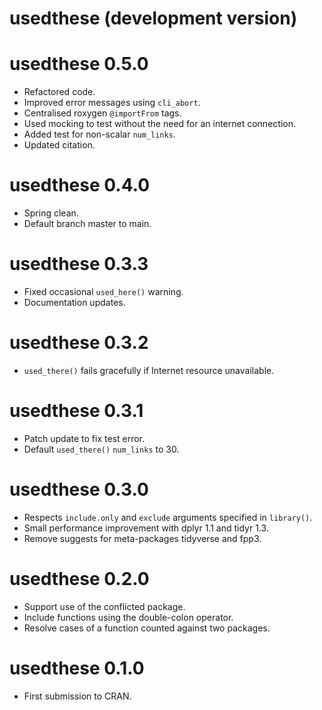 # usedthese (development version)

# usedthese 0.5.0

* Refactored code.
* Improved error messages using `cli_abort`.
* Centralised roxygen `@importFrom` tags.
* Used mocking to test without the need for an internet connection.
* Added test for non-scalar `num_links`.
* Updated citation.

# usedthese 0.4.0

* Spring clean.
* Default branch master to main.

# usedthese 0.3.3

* Fixed occasional `used_here()` warning.
* Documentation updates.

# usedthese 0.3.2

* `used_there()` fails gracefully if Internet resource unavailable.

# usedthese 0.3.1

* Patch update to fix test error.
* Default `used_there()` `num_links` to 30.

# usedthese 0.3.0

* Respects `include.only` and `exclude` arguments specified in `library()`.
* Small performance improvement with dplyr 1.1 and tidyr 1.3.
* Remove suggests for meta-packages tidyverse and fpp3.

# usedthese 0.2.0

* Support use of the conflicted package.
* Include functions using the double-colon operator.
* Resolve cases of a function counted against two packages.

# usedthese 0.1.0

* First submission to CRAN.
